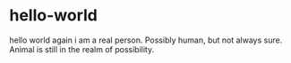 # hello-world
hello world again
i am a real person. Possibly human, but not always sure.  Animal is still in the realm of possibility.
